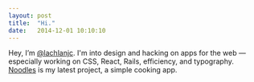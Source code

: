 ```yaml
---
layout: post
title:  "Hi."
date:   2014-12-01 10:10:10
---
```


Hey, I’m [@lachlanjc](https://twitter.com/lachlanjc). I'm into design and hacking on apps for the web — especially working on CSS, React, Rails, efficiency, and typography. [Noodles](http://www.getnoodl.es/) is my latest project, a simple cooking app.
